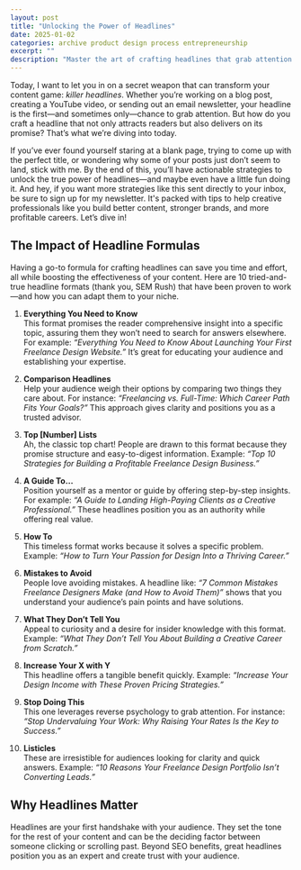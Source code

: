 ```yaml
---
layout: post
title: "Unlocking the Power of Headlines"
date: 2025-01-02
categories: archive product design process entrepreneurship
excerpt: ""
description: "Master the art of crafting headlines that grab attention and boost engagement. Learn 10 proven headline formulas to elevate your content strategy."
---
```


Today, I want to let you in on a secret weapon that can transform your content game: *killer headlines*. Whether you’re working on a blog post, creating a YouTube video, or sending out an email newsletter, your headline is the first—and sometimes only—chance to grab attention. But how do you craft a headline that not only attracts readers but also delivers on its promise? That’s what we’re diving into today.

If you’ve ever found yourself staring at a blank page, trying to come up with the perfect title, or wondering why some of your posts just don’t seem to land, stick with me. By the end of this, you’ll have actionable strategies to unlock the true power of headlines—and maybe even have a little fun doing it.
And hey, if you want more strategies like this sent directly to your inbox, be sure to sign up for my newsletter. It's packed with tips to help creative professionals like you build better content, stronger brands, and more profitable careers.
Let’s dive in!

## The Impact of Headline Formulas
Having a go-to formula for crafting headlines can save you time and effort, all while boosting the effectiveness of your content. Here are 10 tried-and-true headline formats (thank you, SEM Rush) that have been proven to work—and how you can adapt them to your niche.

1. **Everything You Need to Know**  
This format promises the reader comprehensive insight into a specific topic, assuring them they won’t need to search for answers elsewhere. For example:
 *“Everything You Need to Know About Launching Your First Freelance Design Website.”*
 It’s great for educating your audience and establishing your expertise.

2. **Comparison Headlines**  
Help your audience weigh their options by comparing two things they care about. For instance:
 *“Freelancing vs. Full-Time: Which Career Path Fits Your Goals?”*
 This approach gives clarity and positions you as a trusted advisor.

3. **Top [Number] Lists**  
Ah, the classic top chart! People are drawn to this format because they promise structure and easy-to-digest information. Example:
 *“Top 10 Strategies for Building a Profitable Freelance Design Business.”*

4. **A Guide To…**  
Position yourself as a mentor or guide by offering step-by-step insights. For example:
 *“A Guide to Landing High-Paying Clients as a Creative Professional.”*
 These headlines position you as an authority while offering real value.

5. **How To**  
This timeless format works because it solves a specific problem. Example:
 *“How to Turn Your Passion for Design Into a Thriving Career.”*

6. **Mistakes to Avoid**  
People love avoiding mistakes. A headline like:
 *“7 Common Mistakes Freelance Designers Make (and How to Avoid Them)”*
 shows that you understand your audience’s pain points and have solutions.

7. **What They Don’t Tell You**  
Appeal to curiosity and a desire for insider knowledge with this format. Example:
 *“What They Don’t Tell You About Building a Creative Career from Scratch.”*

8. **Increase Your X with Y**  
This headline offers a tangible benefit quickly. Example:
 *“Increase Your Design Income with These Proven Pricing Strategies.”*

9. **Stop Doing This**  
This one leverages reverse psychology to grab attention. For instance:
 *“Stop Undervaluing Your Work: Why Raising Your Rates Is the Key to Success.”*

10. **Listicles**  
These are irresistible for audiences looking for clarity and quick answers. Example:
 *“10 Reasons Your Freelance Design Portfolio Isn’t Converting Leads.”*

## Why Headlines Matter
Headlines are your first handshake with your audience. They set the tone for the rest of your content and can be the deciding factor between someone clicking or scrolling past. Beyond SEO benefits, great headlines position you as an expert and create trust with your audience.
